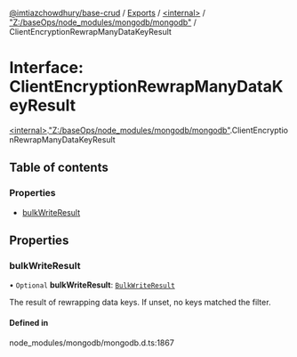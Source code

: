 [@imtiazchowdhury/base-crud](../README.md) / [Exports](../modules.md) / [\<internal\>](../modules/internal_.md) / ["Z:/baseOps/node\_modules/mongodb/mongodb"](../modules/internal_._Z__baseOps_node_modules_mongodb_mongodb_.md) / ClientEncryptionRewrapManyDataKeyResult

# Interface: ClientEncryptionRewrapManyDataKeyResult

[\<internal\>](../modules/internal_.md).["Z:/baseOps/node\_modules/mongodb/mongodb"](../modules/internal_._Z__baseOps_node_modules_mongodb_mongodb_.md).ClientEncryptionRewrapManyDataKeyResult

## Table of contents

### Properties

- [bulkWriteResult](internal_._Z__baseOps_node_modules_mongodb_mongodb_.ClientEncryptionRewrapManyDataKeyResult.md#bulkwriteresult)

## Properties

### bulkWriteResult

• `Optional` **bulkWriteResult**: [`BulkWriteResult`](../classes/internal_._Z__baseOps_node_modules_mongodb_mongodb_.BulkWriteResult.md)

The result of rewrapping data keys. If unset, no keys matched the filter.

#### Defined in

node_modules/mongodb/mongodb.d.ts:1867
